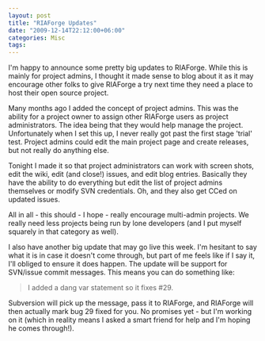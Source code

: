 ```yaml
---
layout: post
title: "RIAForge Updates"
date: "2009-12-14T22:12:00+06:00"
categories: Misc 
tags: 
---
```


I'm happy to announce some pretty big updates to RIAForge. While this is mainly for project admins, I thought it made sense to blog about it as it may encourage other folks to give RIAForge a try next time they need a place to host their open source project.

Many months ago I added the concept of project admins. This was the ability for a project owner to assign other RIAForge users as project administrators. The idea being that they would help manage the project. Unfortunately when I set this up, I never really got past the first stage 'trial' test. Project admins could edit the main project page and create releases, but not really do anything else.

Tonight I made it so that project administrators can work with screen shots, edit the wiki, edit (and close!) issues, and edit blog entries. Basically they have the ability to do everything but edit the list of project admins themselves or modify SVN credentials. Oh, and they also get CCed on updated issues.

All in all - this should - I hope - really encourage multi-admin projects. We really need less projects being run by lone developers (and I put myself squarely in that category as well).

I also have another big update that may go live this week. I'm hesitant to say what it is in case it doesn't come through, but part of me feels like if I say it, I'll obliged to ensure it does happen. The update will be support for SVN/issue commit messages. This means you can do something like:

<blockquote>
<p>
I added a dang var statement so it fixes #29.
</p>
</blockquote>

Subversion will pick up the message, pass it to RIAForge, and RIAForge will then actually mark bug 29 fixed for you. No promises yet - but I'm working on it (which in reality means I asked a smart friend for help and I'm hoping he comes through!).